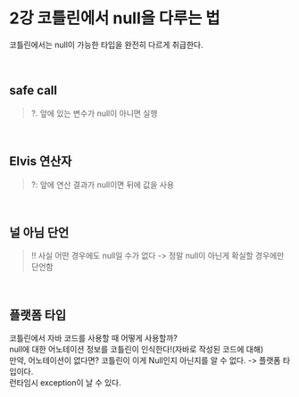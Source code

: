 # 2강 코틀린에서 null을 다루는 법

코틀린에서는 null이 가능한 타입을 완전히 다르게 취급한다.

<br>

## safe call

> ?. 앞에 있는 변수가 null이 아니면 실행


<br>

## Elvis 연산자

> ?: 앞에 연산 결과가 null이면 뒤에 값을 사용


<br>

## 널 아님 단언

> !! 사실 어떤 경우에도 null일 수가 없다 -> 정말 null이 아닌게 확실할 경우에만 단언함

<br>

## 플랫폼 타입
코틀린에서 자바 코드를 사용할 때 어떻게 사용할까?<br>
null에 대한 어노테이션 정보를 코틀린이 인식한다!(자바로 작성된 코드에 대해)<br>
만약, 어노테이션이 없다면? 코틀린이 이게 Null인지 아닌지를 알 수 없다. -> 플랫폼 타입이다.<br>
런타임시 exception이 날 수 있다.
















